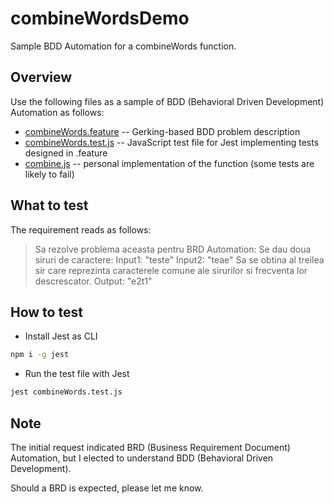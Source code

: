 # combineWordsDemo

Sample BDD Automation for a combineWords function.


## Overview

Use the following files as a sample of BDD (Behavioral Driven Development) Automation as follows:

- [combineWords.feature](./combineWords.feature) --  Gerking-based BDD problem description
- [combineWords.test.js](./combineWords.test.js) -- JavaScript test file for Jest implementing tests designed in .feature
- [combine.js](./combine.js) -- personal implementation of the function (some tests are likely to fail)

## What to test

The requirement reads as follows:

> Sa rezolve problema aceasta pentru BRD Automation:
> Se dau doua siruri de caractere:
> Input1: "teste"
> Input2: "teae"
> Sa se obtina al treilea sir care reprezinta caracterele comune ale sirurilor si frecventa lor descrescator.
> Output: "e2t1"

## How to test

- Install Jest as CLI

```bash
npm i -g jest
```

- Run the test file with Jest

```bash
jest combineWords.test.js
```

## Note

The initial request indicated BRD (Business Requirement Document) Automation, but I elected to understand BDD (Behavioral Driven Development).

Should a BRD is expected, please let me know.

